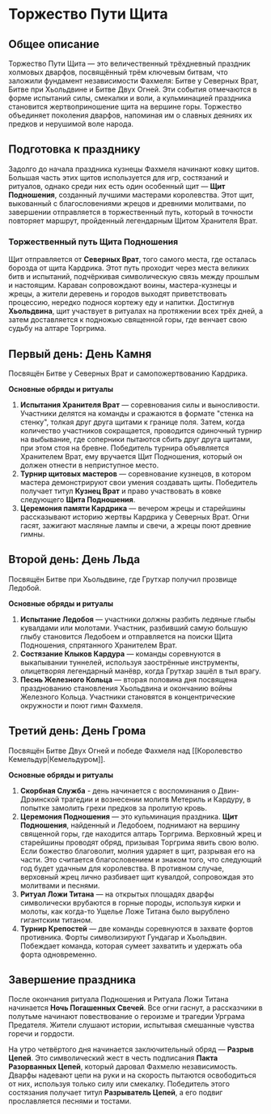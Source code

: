 # **Торжество Пути Щита**

## **Общее описание**  
Торжество Пути Щита — это величественный трёхдневный праздник холмовых дварфов, посвящённый трём ключевым битвам, что заложили фундамент независимости Фахмеля: Битве у Северных Врат, Битве при Хьольдвине и Битве Двух Огней. Эти события отмечаются в форме испытаний силы, смекалки и воли, а кульминацией праздника становится жертвоприношение щита на вершине горы. Торжество объединяет поколения дварфов, напоминая им о славных деяниях их предков и нерушимой воле народа.

## **Подготовка к празднику**  
Задолго до начала праздника кузнецы Фахмеля начинают ковку щитов. Большая часть этих щитов используется для игр, состязаний и ритуалов, однако среди них есть один особенный щит — **Щит Подношения**, созданный лучшими мастерами королевства. Этот щит, выкованный с благословениями жрецов и древними молитвами, по завершении отправляется в торжественный путь, который в точности повторяет маршрут, пройденный легендарным Щитом Хранителя Врат.

### **Торжественный путь Щита Подношения**  
Щит отправляется от **Северных Врат**, того самого места, где осталась борозда от щита Кардрика. Этот путь проходит через места великих битв и испытаний, подчёркивая символическую связь между прошлым и настоящим. Караван сопровождают воины, мастера-кузнецы и жрецы, а жители деревень и городов выходят приветствовать процессию, нередко поднося кортежу еду и напитки. Достигнув **Хьольдвина**, щит участвует в ритуалах на протяжении всех трёх дней, а затем доставляется к подножью священной горы, где венчает свою судьбу на алтаре Торгрима.

## **Первый день: День Камня**

Посвящён Битве у Северных Врат и самопожертвованию Кардрика.

**Основные обряды и ритуалы**

1. **Испытания Хранителя Врат** — соревнования силы и выносливости. Участники делятся на команды и сражаются в формате "стенка на стенку", толкая друг друга щитами к границе поля. Затем, когда количество участников сокращается, проводится одиночный турнир на выбывание, где соперники пытаются сбить друг друга щитами, при этом стоя на бревне. Победитель турнира объявляется Хранителем Врат, ему вручается Щит Подношения, который он должен отнести в неприступное место.
2. **Турнир щитовых мастеров** — соревнование кузнецов, в котором мастера демонстрируют свои умения создавать щиты. Победитель получает титул **Кузнец Врат** и право участвовать в ковке следующего **Щита Подношения**.
3. **Церемония памяти Кардрика** — вечером жрецы и старейшины рассказывают историю жертвы Кардрика у Северных Врат. Огни гасят, зажигают масляные лампы и свечи, а жрецы поют древние гимны.

## **Второй день: День Льда**

Посвящён Битве при Хьольдвине, где Грутхар получил прозвище Ледобой.

**Основные обряды и ритуалы**

1. **Испытание Ледобоя** — участники должны разбить ледяные глыбы кувалдами или молотами. Участник, разбивший самую большую глыбу становится Ледобоем и отправляется на поиски Щита Подношения, спрятанного Хранителем Врат.
2. **Состязание Клыков Кардура** — команды соревнуются в выкапывании туннелей, используя заострённые инструменты, олицетворяя легендарный манёвр, когда Грутхар зашёл в тыл врагу.
3. **Песнь Железного Кольца** — вторая половина дня посвящена празднованию становления Хьольдвина и окончанию войны Железного Кольца. Участники становятся в концентрические окружности и поют гимн Фахмеля.

## **Третий день: День Грома**

Посвящён Битве Двух Огней и победе Фахмеля над [[Королевство Кемельдур|Кемельдуром]].

**Основные обряды и ритуалы**

1. **Скорбная Служба** - день начинается с воспоминания о Двин-Дрэинской трагедии и вознесении молитв Метериль и Кардуру, в попытке замолить грехи предков за пролитую кровь.
2. **Церемония Подношения** — это кульминация праздника. **Щит Подношения**, найденный и Ледобоем, поднимают на вершину священной горы, где находится алтарь Торгрима. Верховный жрец и старейшины проводят обряд, призывая Торгрима явить свою волю. Если божество благоволит, молния ударяет в щит, разрывая его на части. Это считается благословением и знаком того, что следующий год будет удачным для королевства. В противном случае, верховный жрец лично разбивает щит кувалдой, сопровождая это молитвами и песнями.
3. **Ритуал Ложи Титана** — на открытых площадях дварфы символически врубаются в горные породы, используя кирки и молоты, как когда-то Ущелье Ложе Титана было вырублено гигантским титаном.
4. **Турнир Крепостей** — две команды соревнуются в захвате фортов противника. Форты символизируют Гундагар и Хьольдвин. Побеждает команда, которая сумеет захватить и удержать оба форта одновременно.

## **Завершение праздника**

После окончания ритуала Подношения и Ритуала Ложи Титана начинается **Ночь Погашенных Свечей**. Все огни гаснут, а рассказчики в полутьме начинают повествование о героизме и трагедии Урграма Предателя. Жители слушают истории, испытывая смешанные чувства горечи и гордости.

На утро четвёртого дня начинается заключительный обряд — **Разрыв Цепей**. Это символический жест в честь подписания **Пакта Разорванных Цепей**, который даровал Фахмелю независимость. Дварфы надевают цепи на руки и на скорость пытаются освободиться от них, используя только силу или смекалку. Победитель этого состязания получает титул **Разрыватель Цепей**, а его подвиг прославляется песнями и тостами.